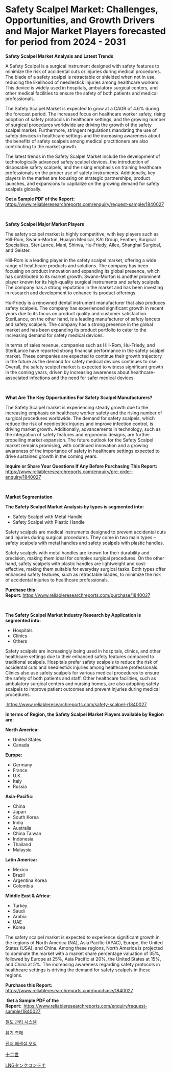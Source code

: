 <p><h1>Safety Scalpel Market: Challenges, Opportunities, and Growth Drivers and Major Market Players forecasted for period from 2024 - 2031</h1></p><p><strong>Safety Scalpel Market Analysis and Latest Trends</strong></p>
<p><p>A Safety Scalpel is a surgical instrument designed with safety features to minimize the risk of accidental cuts or injuries during medical procedures. The blade of a safety scalpel is retractable or shielded when not in use, reducing the likelihood of needlestick injuries among healthcare workers. This device is widely used in hospitals, ambulatory surgical centers, and other medical facilities to ensure the safety of both patients and medical professionals.</p><p>The Safety Scalpel Market is expected to grow at a CAGR of 4.6% during the forecast period. The increased focus on healthcare worker safety, rising adoption of safety protocols in healthcare settings, and the growing number of surgical procedures worldwide are driving the growth of the safety scalpel market. Furthermore, stringent regulations mandating the use of safety devices in healthcare settings and the increasing awareness about the benefits of safety scalpels among medical practitioners are also contributing to the market growth.</p><p>The latest trends in the Safety Scalpel Market include the development of technologically advanced safety scalpel devices, the introduction of disposable safety scalpels, and the rising emphasis on training healthcare professionals on the proper use of safety instruments. Additionally, key players in the market are focusing on strategic partnerships, product launches, and expansions to capitalize on the growing demand for safety scalpels globally.</p></p>
<p><strong>Get a Sample PDF of the Report:&nbsp;</strong> <a href="https://www.reliableresearchreports.com/enquiry/request-sample/1840027">https://www.reliableresearchreports.com/enquiry/request-sample/1840027</a></p>
<p>&nbsp;</p>
<p><strong>Safety Scalpel Major Market Players</strong></p>
<p><p>The safety scalpel market is highly competitive, with key players such as Hill-Rom, Swann-Morton, Huaiyin Medical, KAI Group, Feather, Surgical Specialties, SteriLance, Mani, Shinva, Hu-Friedy, Ailee, Shanghai Surgical, and Geister.</p><p>Hill-Rom is a leading player in the safety scalpel market, offering a wide range of healthcare products and solutions. The company has been focusing on product innovation and expanding its global presence, which has contributed to its market growth. Swann-Morton is another prominent player known for its high-quality surgical instruments and safety scalpels. The company has a strong reputation in the market and has been investing in research and development to enhance its product offerings.</p><p>Hu-Friedy is a renowned dental instrument manufacturer that also produces safety scalpels. The company has experienced significant growth in recent years due to its focus on product quality and customer satisfaction. SteriLance, on the other hand, is a leading manufacturer of safety lancets and safety scalpels. The company has a strong presence in the global market and has been expanding its product portfolio to cater to the increasing demand for safety medical devices.</p><p>In terms of sales revenue, companies such as Hill-Rom, Hu-Friedy, and SteriLance have reported strong financial performance in the safety scalpel market. These companies are expected to continue their growth trajectory in the future as the demand for safety medical devices continues to rise. Overall, the safety scalpel market is expected to witness significant growth in the coming years, driven by increasing awareness about healthcare-associated infections and the need for safer medical devices.</p></p>
<p>&nbsp;</p>
<p><strong>What Are The Key Opportunities For Safety Scalpel Manufacturers?</strong></p>
<p><p>The Safety Scalpel market is experiencing steady growth due to the increasing emphasis on healthcare worker safety and the rising number of surgical procedures worldwide. The demand for safety scalpels, which reduce the risk of needlestick injuries and improve infection control, is driving market growth. Additionally, advancements in technology, such as the integration of safety features and ergonomic designs, are further propelling market expansion. The future outlook for the Safety Scalpel market remains promising, with continued innovation and a growing awareness of the importance of safety in healthcare settings expected to drive sustained growth in the coming years.</p></p>
<p><strong>Inquire or Share Your Questions If Any Before Purchasing This Report:</strong> <a href="https://www.reliableresearchreports.com/enquiry/pre-order-enquiry/1840027">https://www.reliableresearchreports.com/enquiry/pre-order-enquiry/1840027</a></p>
<p>&nbsp;</p>
<p><strong>Market Segmentation</strong></p>
<p><strong>The Safety Scalpel Market Analysis by types is segmented into:</strong></p>
<p><ul><li>Safety Scalpel with Metal Handle</li><li>Safety Scalpel with Plastic Handle</li></ul></p>
<p><p>Safety scalpels are medical instruments designed to prevent accidental cuts and injuries during surgical procedures. They come in two main types – safety scalpels with metal handles and safety scalpels with plastic handles. </p><p>Safety scalpels with metal handles are known for their durability and precision, making them ideal for complex surgical procedures. On the other hand, safety scalpels with plastic handles are lightweight and cost-effective, making them suitable for everyday surgical tasks. Both types offer enhanced safety features, such as retractable blades, to minimize the risk of accidental injuries to healthcare professionals.</p></p>
<p><strong>Purchase this Report:&nbsp;</strong><a href="https://www.reliableresearchreports.com/purchase/1840027">https://www.reliableresearchreports.com/purchase/1840027</a></p>
<p>&nbsp;</p>
<p><strong>The Safety Scalpel Market Industry Research by Application is segmented into:</strong></p>
<p><ul><li>Hospitals</li><li>Clinics</li><li>Others</li></ul></p>
<p><p>Safety scalpels are increasingly being used in hospitals, clinics, and other healthcare settings due to their enhanced safety features compared to traditional scalpels. Hospitals prefer safety scalpels to reduce the risk of accidental cuts and needlestick injuries among healthcare professionals. Clinics also use safety scalpels for various medical procedures to ensure the safety of both patients and staff. Other healthcare facilities, such as ambulatory surgical centers and nursing homes, are also adopting safety scalpels to improve patient outcomes and prevent injuries during medical procedures.</p></p>
<p><a href="https://www.reliableresearchreports.com/safety-scalpel-r1840027">&nbsp;https://www.reliableresearchreports.com/safety-scalpel-r1840027</a></p>
<p><strong>In terms of Region, the Safety Scalpel Market Players available by Region are:</strong></p>
<p>
    <p> <strong> North America: </strong>
        <ul>
            <li>United States</li>
            <li>Canada</li>
        </ul>
        </p> 
    <p> <strong> Europe: </strong>
        <ul>
            <li>Germany</li>
            <li>France</li>
            <li>U.K.</li>
            <li>Italy</li>
            <li>Russia</li>
        </ul>
        </p> 
    <p> <strong> Asia-Pacific: </strong>
        <ul>
            <li>China</li>
            <li>Japan</li>
            <li>South Korea</li>
            <li>India</li>
            <li>Australia</li>
            <li>China Taiwan</li>
            <li>Indonesia</li>
            <li>Thailand</li>
            <li>Malaysia</li>
        </ul>
        </p> 
    <p> <strong> Latin America: </strong>
        <ul>
            <li>Mexico</li>
            <li>Brazil</li>
            <li>Argentina Korea</li>
            <li>Colombia</li>
        </ul>
        </p> 
    <p> <strong> Middle East & Africa: </strong>
        <ul>
            <li>Turkey</li>
            <li>Saudi</li>
            <li>Arabia</li>
            <li>UAE</li>
            <li>Korea</li>
        </ul>
    </p>
    </p>
<p><p>The safety scalpel market is expected to experience significant growth in the regions of North America (NA), Asia Pacific (APAC), Europe, the United States (USA), and China. Among these regions, North America is projected to dominate the market with a market share percentage valuation of 35%, followed by Europe at 25%, Asia Pacific at 20%, the United States at 15%, and China at 5%. The increasing awareness regarding safety protocols in healthcare settings is driving the demand for safety scalpels in these regions.</p></p>
<p><strong>Purchase this Report: </strong><a href="https://www.reliableresearchreports.com/purchase/1840027">https://www.reliableresearchreports.com/purchase/1840027</a></p>
<p>&nbsp;<strong>Get a Sample PDF of the Report:&nbsp;&nbsp;</strong><a href="https://www.reliableresearchreports.com/enquiry/request-sample/1840027">https://www.reliableresearchreports.com/enquiry/request-sample/1840027</a></p>
<p><strong></strong></p>
<p><p><a href="https://medium.com/@gummibear5656757/%EC%B2%A0%EB%8F%84-%EA%B4%80%EB%A6%AC-%EC%8B%9C%EC%8A%A4%ED%85%9C-%EC%8B%9C%EC%9E%A5-%EA%B7%9C%EB%AA%A8%EB%8A%94-%EA%B8%80%EB%A1%9C%EB%B2%8C-%EC%82%B0%EC%97%85%EC%97%90%EC%84%9C-%EA%B0%80%EC%9E%A5-%EC%A2%8B%EC%9D%80-%EB%A7%88%EC%BC%80%ED%8C%85-%EC%B1%84%EB%84%90%EC%9D%84-%EB%93%9C%EB%9F%AC%EB%83%85%EB%8B%88%EB%8B%A4-782871518464">철도 관리 시스템</a></p><p><a href="https://medium.com/@thib_harou/%EC%9C%A0%EA%B8%B0-%EC%B4%89%EB%A7%A4-%EC%8B%9C%EC%9E%A5-%EC%84%B1%EA%B3%B5%EC%A0%81%EC%9D%B8-%EB%B9%84%EC%A6%88%EB%8B%88%EC%8A%A4-%EC%A0%84%EB%9E%B5%EC%9D%98-%EC%97%B4%EC%87%A0-2031%EB%85%84%EA%B9%8C%EC%A7%80%EC%9D%98-%EC%98%88%EC%83%81-e61146545423">유기 촉매</a></p><p><a href="https://github.com/TitusBoyer1/Market-Research-Report-List-1/blob/main/302847144558.md">진저 에센셜 오일</a></p><p><a href="https://medium.com/@josephee58/%E3%83%89%E3%83%87%E3%82%BB%E3%83%B3%E5%B8%82%E5%A0%B4-%E7%AB%B6%E4%BA%89%E5%88%86%E6%9E%90-%E5%B8%82%E5%A0%B4%E5%8B%95%E5%90%91-2031%E5%B9%B4%E3%81%BE%E3%81%A7%E3%81%AE%E4%BA%88%E6%B8%AC-55305afadfa5">十二世</a></p><p><a href="https://medium.com/@isomgleason2023/lng-%E3%82%BF%E3%83%B3%E3%82%AF%E3%82%B3%E3%83%B3%E3%83%86%E3%83%8A%E3%81%AE%E5%B8%82%E5%A0%B4%E5%8B%95%E5%90%91%E3%81%A8%E5%B8%82%E5%A0%B4%E5%88%86%E6%9E%90%E3%81%AF-2024%E5%B9%B4%E3%81%8B%E3%82%892031%E5%B9%B4%E3%81%BE%E3%81%A7%E3%81%AE%E4%BA%88%E6%B8%AC%E3%81%AB%E5%9F%BA%E3%81%A5%E3%81%84%E3%81%A6%E3%81%84%E3%81%BE%E3%81%99-3ec1d32cb182">LNGタンクコンテナ</a></p></p>